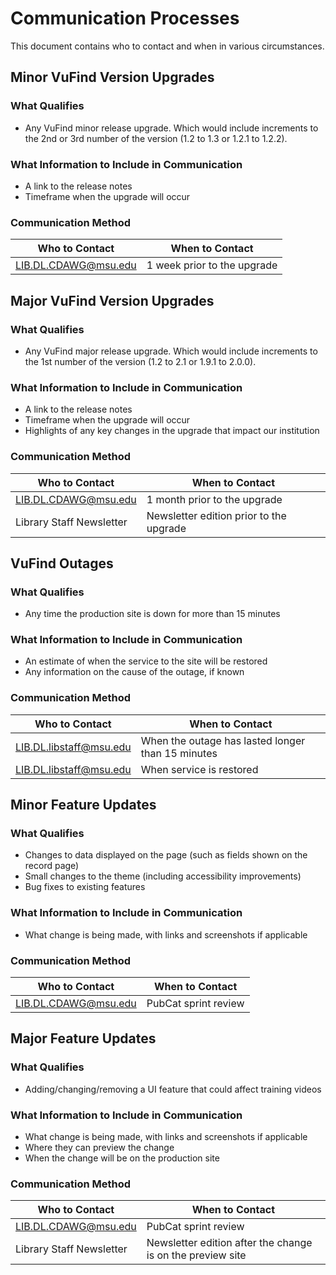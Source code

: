 # Communication Processes

This document contains who to contact and when in various circumstances.

## Minor VuFind Version Upgrades

### What Qualifies

* Any VuFind minor release upgrade. Which would include increments
  to the 2nd or 3rd number of the version (1.2 to 1.3 or 1.2.1 to 1.2.2).

### What Information to Include in Communication

* A link to the release notes
* Timeframe when the upgrade will occur

### Communication Method

| Who to Contact | When to Contact |
|----------------|-----------------|
| LIB.DL.CDAWG@msu.edu | 1 week prior to the upgrade |

## Major VuFind Version Upgrades

<!-- markdownlint-disable-next-line MD024 Duplicate headers -->
### What Qualifies

* Any VuFind major release upgrade. Which would include increments
  to the 1st number of the version (1.2 to 2.1 or 1.9.1 to 2.0.0).

<!-- markdownlint-disable-next-line MD024 Duplicate headers -->
### What Information to Include in Communication

* A link to the release notes
* Timeframe when the upgrade will occur
* Highlights of any key changes in the upgrade that impact our institution

<!-- markdownlint-disable-next-line MD024 Duplicate headers -->
### Communication Method

| Who to Contact | When to Contact |
|----------------|-----------------|
| LIB.DL.CDAWG@msu.edu | 1 month prior to the upgrade |
| Library Staff Newsletter | Newsletter edition prior to the upgrade |

## VuFind Outages

<!-- markdownlint-disable-next-line MD024 Duplicate headers -->
### What Qualifies

* Any time the production site is down for more than 15 minutes

<!-- markdownlint-disable-next-line MD024 Duplicate headers -->
### What Information to Include in Communication

* An estimate of when the service to the site will be restored
* Any information on the cause of the outage, if known

<!-- markdownlint-disable-next-line MD024 Duplicate headers -->
### Communication Method

| Who to Contact | When to Contact |
|----------------|-----------------|
| LIB.DL.libstaff@msu.edu | When the outage has lasted longer than 15 minutes |
| LIB.DL.libstaff@msu.edu | When service is restored |

## Minor Feature Updates

<!-- markdownlint-disable-next-line MD024 Duplicate headers -->
### What Qualifies

* Changes to data displayed on the page (such as fields shown on the
  record page)
* Small changes to the theme (including accessibility improvements)
* Bug fixes to existing features

<!-- markdownlint-disable-next-line MD024 Duplicate headers -->
### What Information to Include in Communication

* What change is being made, with links and screenshots if applicable

<!-- markdownlint-disable-next-line MD024 Duplicate headers -->
### Communication Method

| Who to Contact | When to Contact |
|----------------|-----------------|
| LIB.DL.CDAWG@msu.edu | PubCat sprint review |

## Major Feature Updates

<!-- markdownlint-disable-next-line MD024 Duplicate headers -->
### What Qualifies

* Adding/changing/removing a UI feature that could affect training videos

<!-- markdownlint-disable-next-line MD024 Duplicate headers -->
### What Information to Include in Communication

* What change is being made, with links and screenshots if applicable
* Where they can preview the change
* When the change will be on the production site

<!-- markdownlint-disable-next-line MD024 Duplicate headers -->
### Communication Method

| Who to Contact | When to Contact |
|----------------|-----------------|
| LIB.DL.CDAWG@msu.edu| PubCat sprint review |
| Library Staff Newsletter | Newsletter edition after the change is on the preview site |
